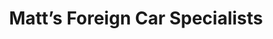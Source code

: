 ---
title: "Matt’s Foreign Car Specialists"
url: /milwaukee/matts-foreign-car-specialists/
shop: car repair
---